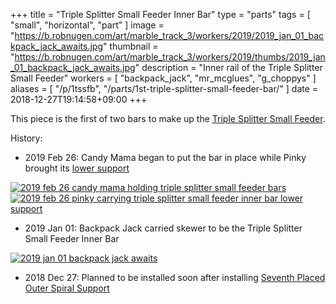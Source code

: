 +++
title = "Triple Splitter Small Feeder Inner Bar"
type = "parts"
tags = [ "small", "horizontal", "part" ]
image = "https://b.robnugen.com/art/marble_track_3/workers/2019/2019_jan_01_backpack_jack_awaits.jpg"
thumbnail = "https://b.robnugen.com/art/marble_track_3/workers/2019/thumbs/2019_jan_01_backpack_jack_awaits.jpg"
description = "Inner rail of the Triple Splitter Small Feeder"
workers = [
	"backpack_jack",
    "mr_mcglues",
    "g_choppys"
]
aliases = [
    "/p/1tssfb",
    "/parts/1st-triple-splitter-small-feeder-bar/"
]
date = 2018-12-27T19:14:58+09:00
+++

This piece is the first of two bars to make up the
[Triple Splitter Small Feeder](/p/tssf).

History:

* 2019 Feb 26: Candy Mama began to put the bar in place while Pinky brought its [lower support](/p/tssfinls)

[![2019 feb 26 candy mama holding triple splitter small feeder bars](//b.robnugen.com/art/marble_track_3/track/parts/2019/thumbs/2019_feb_26_candy_mama_holding_triple_splitter_small_feeder_bars.jpg)](//b.robnugen.com/art/marble_track_3/track/parts/2019/2019_feb_26_candy_mama_holding_triple_splitter_small_feeder_bars.jpg)
[![2019 feb 26 pinky carrying triple splitter small feeder inner bar lower support](//b.robnugen.com/art/marble_track_3/track/parts/2019/thumbs/2019_feb_26_pinky_carrying_triple_splitter_small_feeder_inner_bar_lower_support.jpg)](//b.robnugen.com/art/marble_track_3/track/parts/2019/2019_feb_26_pinky_carrying_triple_splitter_small_feeder_inner_bar_lower_support.jpg)

* 2019 Jan 01: Backpack Jack carried skewer to be the Triple Splitter Small Feeder Inner Bar

[![2019 jan 01 backpack jack awaits](//b.robnugen.com/art/marble_track_3/workers/2019/thumbs/2019_jan_01_backpack_jack_awaits.jpg)](//b.robnugen.com/art/marble_track_3/workers/2019/2019_jan_01_backpack_jack_awaits.jpg)

* 2018 Dec 27: Planned to be installed soon after installing
  [Seventh Placed Outer Spiral Support](/p/7poss)
